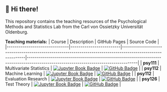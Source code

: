👋 Hi there!
-----------

This repository contains the teaching resources of the Psychological Methods and Statistics Lab from the Carl von Ossietzky Universität Oldenburg.

**Teaching materials:**
| Course                        | Description             | GitHub Pages                                                                                               | Source Code                                                                                                                         |
|-------------------------------|-------------------------|------------------------------------------------------------------------------------------------------------|-------------------------------------------------------------------------------------------------------------------------------------|
| **psy111**                    | Multivariate Statistics | [![Jupyter Book Badge](https://jupyterbook.org/badge.svg)](https://mibur1.github.io/psy111/)               | [![GitHub Badge](https://img.shields.io/badge/GitHub-Repository-blue?logo=github)](https://github.com/mibur1/psy111)                |
| **psy112**                    | Machine Learning        | [![Jupyter Book Badge](https://jupyterbook.org/badge.svg)](https://mibur1.github.io/psy112/)               | [![GitHub Badge](https://img.shields.io/badge/GitHub-Repository-blue?logo=github)](https://github.com/mibur1/psy112)                |
| **psy112**                    | Evaluation Research     | [![Jupyter Book Badge](https://jupyterbook.org/badge.svg)](https://kristantodan12.github.io/psy112-ER/)    | [![GitHub Badge](https://img.shields.io/badge/GitHub-Repository-blue?logo=github)](https://github.com/kristantodan12/psy112-ER)     |
| **psy126**                    | Test Theory             | [![Jupyter Book Badge](https://jupyterbook.org/badge.svg)](https://leonardozaggia.github.io/psy126/)       | [![GitHub Badge](https://img.shields.io/badge/GitHub-Repository-blue?logo=github)](https://github.com/leonardozaggia/psy126)        |
